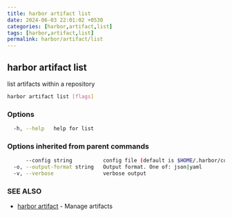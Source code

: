 ```yaml
---
title: harbor artifact list
date: 2024-06-03 22:01:02 +0530
categories: [harbor,artifact,list]
tags: [harbor,artifact,list]
permalink: harbor/artifact/list
---
```

## harbor artifact list

list artifacts within a repository

```bash
harbor artifact list [flags]
```

### Options

```bash
  -h, --help   help for list
```

### Options inherited from parent commands

```bash
      --config string          config file (default is $HOME/.harbor/config.yaml) (default "/home/user/.harbor/config.yaml")
  -o, --output-format string   Output format. One of: json|yaml
  -v, --verbose                verbose output
```

### SEE ALSO

* [harbor artifact]()	 - Manage artifacts

